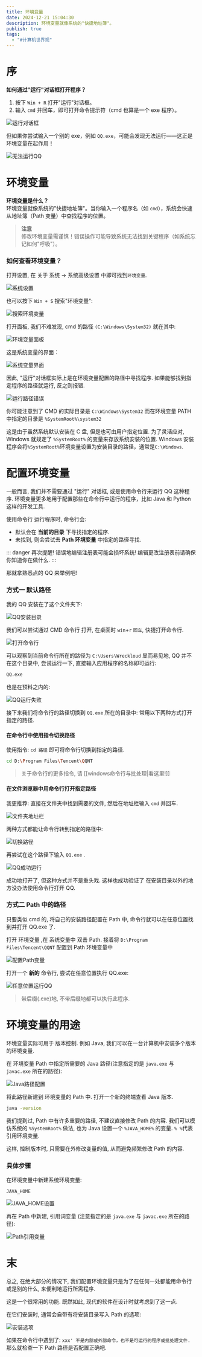 ```yaml
---
title: 环境变量
date: 2024-12-21 15:04:30
description: 环境变量就像系统的"快捷地址簿"。
publish: true
tags:
  - "#计算机世界观"
---
```


# 序

**如何通过"运行"对话框打开程序？**

1. 按下 `Win + R` 打开"运行"对话框。
2. 输入 `cmd` 并回车，即可打开命令提示符（cmd 也算是一个 exe 程序）。

![运行对话框](../public/images/文章资源/环境变量/file-20250611225107282.jpg)

但如果你尝试输入一个别的 exe，例如 `QQ.exe`，可能会发现无法运行——这正是环境变量在起作用！

![无法运行QQ](../public/images/文章资源/环境变量/file-20250611225112566.jpg)

# 环境变量

**环境变量是什么？**  
环境变量就像系统的"快捷地址簿"。当你输入一个程序名（如 `cmd`），系统会快速从地址簿（Path 变量）中查找程序的位置。

>  **注意**  
> 修改环境变量需谨慎！错误操作可能导致系统无法找到关键程序（如系统忘记如何"呼吸"）。

### 如何查看环境变量？

打开设置, 在 关于 系统 -> 系统高级设置 中即可找到`环境变量`.

![系统设置](../public/images/文章资源/环境变量/file-20250611225123086.jpg)

也可以按下 `Win + S` 搜索"环境变量":

![搜索环境变量](../public/images/文章资源/环境变量/file-20250611225127476.jpg)

打开面板, 我们不难发现, cmd 的路径 `(C:\Windows\System32)` 就在其中:

![环境变量面板](../public/images/文章资源/环境变量/file-20250611225132939.jpg)

这是系统变量的界面：

![系统变量界面](../public/images/文章资源/环境变量/file-20250611225144095.jpg)

因此, "运行"对话框实际上是在环境变量配置的路径中寻找程序.
如果能够找到指定程序的路径就运行,
反之则报错.

![运行路径错误](../public/images/文章资源/环境变量/file-20250611225153524.jpg)

你可能注意到了 CMD 的实际目录是 `C:\Windows\System32`
而在环境变量 PATH 中指定的目录是 `%SystemRoot%\system32`

这是由于虽然系统默认安装在 C 盘, 但是也可由用户指定位置.
为了灵活应对, Windows 就规定了 `%SystemRoot%` 的变量来存放系统安装的位置.
Windows 安装程序会将`%SystemRoot%`环境变量设置为安装目录的路径，通常是`C:\Windows`.

# 配置环境变量

一般而言, 我们并不需要通过 "运行" 对话框, 或是使用命令行来运行 QQ 这种程序.
环境变量更多地用于配置那些在命令行中运行的程序，比如 Java 和 Python 这样的开发工具.

使用命令行 运行程序时, 命令行会:

- 默认会在 **当前的目录** 下寻找指定的程序.
- 未找到, 则会尝试去 **Path 环境变量** 中指定的路径寻找.

::: danger 再次提醒!
错误地编辑注册表可能会损坏系统!
编辑更改注册表前请确保你知道你在做什么.
:::

那就拿熟悉点的 QQ 来举例吧!

### 方式一 默认路径

我的 QQ 安装在了这个文件夹下:

![QQ安装目录](../public/images/文章资源/环境变量/file-20250611225203271.jpg)

我们可以尝试通过 CMD 命令行 打开, 在桌面时 `win`+`r` `回车`, 快捷打开命令行.

![打开命令行](../public/images/文章资源/环境变量/file-20250611225208537.jpg)

可以观察到当前命令行所在的路径为 `C:\Users\Wreckloud`
显而易见地, QQ 并不在这个目录中, 尝试运行一下, 直接输入应用程序的名称即可运行:

```bash
QQ.exe
```

也是在预料之内的:

![QQ运行失败](../public/images/文章资源/环境变量/file-20250611225214913.jpg)

接下来我们将命令行的路径切换到 `QQ.exe` 所在的目录中:
常用以下两种方式打开指定的路径.

#### 在命令行中使用指令切换路径

使用指令: `cd 路径` 即可将命令行切换到指定的路径.

```bash
cd D:\Program Files\Tencent\QQNT
```

> 关于命令行的更多指令, 请 [[windows命令行与批处理|看这里!]]

#### 在文件浏览器中用命令行打开指定路径

我更推荐:
直接在文件夹中找到需要的文件, 然后在地址栏输入 `cmd` 并回车.

![文件夹地址栏](../public/images/文章资源/环境变量/file-20250611225222850.jpg)

两种方式都能让命令行转到指定的路径中:

![切换路径](../public/images/文章资源/环境变量/file-20250611225227400.jpg)

再尝试在这个路径下输入 `QQ.exe` .

![QQ成功运行](../public/images/文章资源/环境变量/file-20250611225231600.jpg)

成功地打开了, 但这种方式并不是重头戏.
这样也成功验证了 在安装目录以外的地方没办法使用命令行打开 QQ.

### 方式二 Path 中的路径

只要类似 cmd 的, 将自己的安装路径配置在 Path 中, 命令行就可以在任意位置找到并打开 QQ.exe 了.

打开 环境变量 ,在 系统变量中 双击 Path.
接着将 `D:\Program Files\Tencent\QQNT` 配置到 Path 环境变量中

![配置Path变量](../public/images/文章资源/环境变量/file-20250611225240445.jpg)

打开一个 **新的** 命令行, 尝试在任意位置执行 QQ.exe:

![任意位置运行QQ](../public/images/文章资源/环境变量/file-20250611225244869.jpg)

> 带后缀(.exe)地, 不带后缀地都可以执行此程序.

# 环境变量的用途

环境变量实际可用于 版本控制.
例如 Java, 我们可以在一台计算机中安装多个版本的环境变量.

在 环境变量 Path 中指定所需要的 Java 路径(注意指定的是 `java.exe` 与 `javac.exe` 所在的路径):

![Java路径配置](../public/images/文章资源/环境变量/file-20250611225251189.jpg)

将此路径新建到 环境变量的 Path 中.
打开一个新的终端查看 Java 版本.

```bash
java -version
```

我们提到过, Path 中有许多重要的路径, 不建议直接修改 Path 的内容.
我们可以模仿系统的 `%SystemRoot%` 做法, 也为 Java 设置一个 `%JAVA_HOME%` 的变量.
`% %`代表引用环境变量.

这样, 控制版本时, 只需要在外修改变量的值, 从而避免频繁修改 Path 的内容.

### 具体步骤

在环境变量中新建系统环境变量:

```text
JAVA_HOME
```

![JAVA_HOME设置](../public/images/文章资源/环境变量/file-20250611225259820.jpg)

再在 Path 中新建, 引用词变量 (注意指定的是 `java.exe` 与 `javac.exe` 所在的路径):

![Path引用变量](../public/images/文章资源/环境变量/file-20250611225305721.jpg)

# 末

总之, 在绝大部分的情况下, 我们配置环境变量只是为了在任何一处都能用命令行或是别的什么, 来便利地运行所需程序.

这是一个很常用的功能.
既然如此, 现代的软件在设计时就考虑到了这一点.

在它们安装时, 通常会自带有将安装目录写入 Path 的选项:

![安装选项](../public/images/文章资源/环境变量/file-20250611225312015.jpg)

如果在命令行中遇到了:
`xxx' 不是内部或外部命令，也不是可运行的程序或批处理文件.`
那么就检查一下 Path 路径是否配置正确吧.
